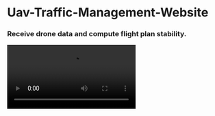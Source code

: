 # Uav-Traffic-Management-Website

### Receive drone data and compute flight plan stability.
![](https://i.imgur.com/pvLaEyi.mp4)
